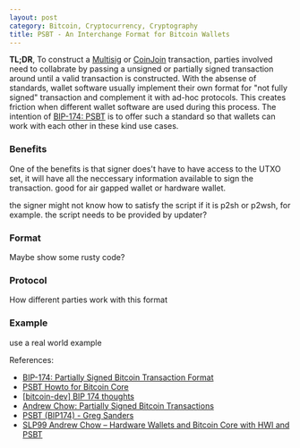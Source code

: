 ```yaml
---
layout: post
category: Bitcoin, Cryptocurrency, Cryptography
title: PSBT - An Interchange Format for Bitcoin Wallets
---
```


**TL;DR**, To construct a [Multisig](https://en.bitcoin.it/wiki/Multisignature)
or [CoinJoin](https://en.bitcoin.it/wiki/CoinJoin) transaction, parties
involved need to collabrate by passing a unsigned or partially signed
transaction around until a valid transaction is constructed. With the
absense of standards, wallet software usually implement their own
format for "not fully signed" transaction and complement it with
ad-hoc protocols. This creates friction when different wallet software
are used during this process. The intention of [BIP-174: PSBT](https://github.com/bitcoin/bips/blob/master/bip-0174.mediawiki) is
to offer such a standard so that wallets can work with each other in these
kind use cases.

### Benefits

One of the benefits is that signer does't have to have access to the UTXO set, it will have all the neccessary
information available to sign the transaction. good for air gapped wallet or hardware wallet.

the signer might not know how to satisfy the script if it is p2sh or p2wsh, for example. the script needs to be
provided by updater?

### Format
Maybe show some rusty code?

### Protocol
How different parties work with this format

### Example

use a real world example

References:
- [BIP-174: Partially Signed Bitcoin Transaction Format](https://github.com/bitcoin/bips/blob/master/bip-0174.mediawiki)
- [PSBT Howto for Bitcoin Core](https://github.com/bitcoin/bitcoin/blob/master/doc/psbt.md)
- [[bitcoin-dev] BIP 174 thoughts](https://www.mail-archive.com/bitcoin-dev@lists.linuxfoundation.org/msg07168.html)
- [Andrew Chow: Partially Signed Bitcoin Transactions](https://www.youtube.com/watch?v=H6xZSRDXUiU)
- [PSBT (BIP174) - Greg Sanders](https://www.youtube.com/watch?v=iJR9Lg1jyJg)
- [SLP99 Andrew Chow – Hardware Wallets and Bitcoin Core with HWI and PSBT](https://stephanlivera.com/episode/99/)
